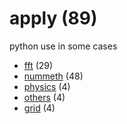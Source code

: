 # apply (89)
python use in some cases

+ [fft](fft/README.md) (29)
+ [nummeth](nummeth/README.md) (48)
+ [physics](physics/README.md) (4)
+ [others](others/README.md) (4)
+ [grid](grid/README.md) (4)